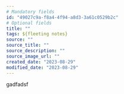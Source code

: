 ```yaml
---
# Mandatory fields
id: "49027c9a-f8a4-4f94-a8d3-3a61c0529b2c"
# Optional fields
title: ""
tags: ${fleeting notes}
source: ""
source_title: ""
source_description: ""
source_image_url: ""
created_date: "2023-08-29"
modified_date: "2023-08-29"
---
```

gadfadsf